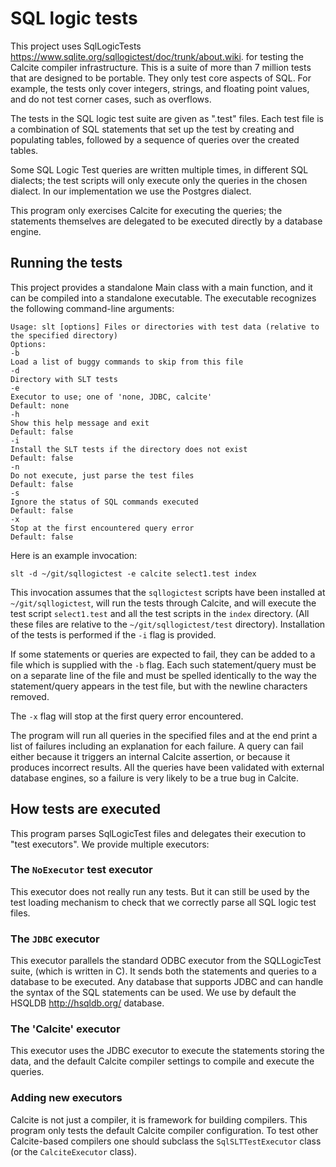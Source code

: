 <!--
{% comment %}
Licensed to the Apache Software Foundation (ASF) under one or more
contributor license agreements.  See the NOTICE file distributed with
this work for additional information regarding copyright ownership.
The ASF licenses this file to you under the Apache License, Version 2.0
(the "License"); you may not use this file except in compliance with
the License.  You may obtain a copy of the License at

http://www.apache.org/licenses/LICENSE-2.0

Unless required by applicable law or agreed to in writing, software
distributed under the License is distributed on an "AS IS" BASIS,
WITHOUT WARRANTIES OR CONDITIONS OF ANY KIND, either express or implied.
See the License for the specific language governing permissions and
limitations under the License.
{% endcomment %}
-->

# SQL logic tests

This project uses SqlLogicTests
<https://www.sqlite.org/sqllogictest/doc/trunk/about.wiki>.
for testing the Calcite compiler infrastructure.  This is a suite
of more than 7 million tests that are designed to be portable.
They only test core aspects of SQL.  For example, the tests only
cover integers, strings, and floating point values, and do not test
corner cases, such as overflows.

The tests in the SQL logic test suite are given as ".test" files.
Each test file is a combination of SQL statements that set up the test
by creating and populating tables, followed by a sequence of queries
over the created tables.

Some SQL Logic Test queries are written multiple times, in different SQL dialects;
the test scripts will only execute only the queries in the chosen dialect.  In
our implementation we use the Postgres dialect.

This program only exercises Calcite for executing the queries; the statements
themselves are delegated to be executed directly by a database engine.

## Running the tests

This project provides a standalone Main class with a main function,
and it can be compiled into a standalone executable.  The executable
recognizes the following command-line arguments:

```
Usage: slt [options] Files or directories with test data (relative to the specified directory)
Options:
-b
Load a list of buggy commands to skip from this file
-d
Directory with SLT tests
-e
Executor to use; one of 'none, JDBC, calcite'
Default: none
-h
Show this help message and exit
Default: false
-i
Install the SLT tests if the directory does not exist
Default: false
-n
Do not execute, just parse the test files
Default: false
-s
Ignore the status of SQL commands executed
Default: false
-x
Stop at the first encountered query error
Default: false
```

Here is an example invocation:

`slt -d ~/git/sqllogictest -e calcite select1.test index`

This invocation assumes that the `sqllogictest` scripts have been installed at `~/git/sqllogictest`,
will run the tests through Calcite, and will execute the test script `select1.test` and
all the test scripts in the `index` directory.  (All these files are relative to the `~/git/sqllogictest/test`
directory).  Installation of the tests is performed if the `-i` flag is provided.

If some statements or queries are expected to fail, they can be added to a file
which is supplied with the `-b` flag.  Each such statement/query must be on a separate line of the file
and must be spelled identically to the way the statement/query appears in the test file,
but with the newline characters removed.

The `-x` flag will stop at the first query error encountered.

The program will run all queries in the specified files and at the end print a list
of failures including an explanation for each failure.  A query can fail either
because it triggers an internal Calcite assertion, or because it produces incorrect
results.  All the queries have been validated with external database engines, so a failure
is very likely to be a true bug in Calcite.

## How tests are executed

This program parses SqlLogicTest files and delegates their execution to
"test executors".  We provide multiple executors:

### The `NoExecutor` test executor

This executor does not really run any tests.  But it can still be used
by the test loading mechanism to check that we correctly parse all
SQL logic test files.

### The `JDBC` executor

This executor parallels the standard ODBC executor from the SQLLogicTest suite,
(which is written in C).  It sends both the statements and queries to a database to be executed.
Any database that supports JDBC and can handle the syntax of the
SQL statements can be used.  We use by default the HSQLDB
<http://hsqldb.org/> database.

### The 'Calcite' executor

This executor uses the JDBC executor to execute the statements storing
the data, and the default Calcite compiler settings to compile and
execute the queries.

### Adding new executors

Calcite is not just a compiler, it is framework for building compilers.
This program only tests the default Calcite compiler configuration.  To test other
Calcite-based compilers one should subclass the `SqlSLTTestExecutor` class
(or the `CalciteExecutor` class).
